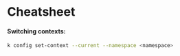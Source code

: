 # Cheatsheet

#### Switching contexts:

```bash
k config set-context --current --namespace <namespace>
```
